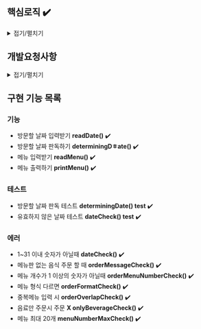 ## 핵심로직 :heavy_check_mark:

<details>
<summary>접기/펼치기  </summary>

### 크리스마스 디데이 할인 이벤트

1~25일
총주문금액 - (1000 +100 x (day -1))

### 평일할인

[3,4,5,6,7,10,11,12,13,14,17,18,19,20,21,24,25,26,27,28,31]
=> 디저트메뉴 1개당 2023원 할인

### 주말할인(금,토)

[1,2,8,9,15,16,22,23,29,30]
=> 메인메뉴 1개당 2023할인

### 특별할인

[3,10,17,24,25,31]
=> 총 주문 금액 - 1000원 할인

### 증정이벤트

=> 할인 전 총 주문 금액 12만원 이상이면 샴페인(25,000) 1개 증정
샴페인(25,000)

### 할인액에 따른 이벤트배지

5천이상: 별
1만원 이상 : 트리
2만원 이상 : 산타

### 조건

- 총주문금액 1만원 이상부터 적용 :heavy_check_mark:
- 음료만 주문시 주문 X :heavy_check_mark:
- 메뉴 최대 20개 :heavy_check_mark:

</details>

## 개발요청사항

<details>
<summary>접기/펼치기</summary>

1.  방문할 날짜 , 메뉴 선택

    1. 방문할 날짜 :heavy_check_mark:
       - 1~31 숫자 => ELSE:'ERROR' 출력, 다시 입력 :heavy_check_mark:
    2. 주문할 메뉴와 개수 :heavy_check_mark:
       - 메뉴판 없는 음식 주문 => 'ERROR'출력, 다시 입력 :heavy_check_mark:
       - 메뉴 개수 **1 이상**의 **숫자**가 아니면=>'ERROR'출력, 다시 입력 :heavy_check_mark:
       - 메뉴 형식 다름 => 'ERROR'출력, 다시 입력 :heavy_check_mark:
       - 중복메뉴 입력 =>'ERROR'출력, 다시 입력 :heavy_check_mark:

2.  출력내용

    - 주문 메뉴 :heavy_check_mark:

      1. 출력순서 자유 :heavy_check_mark:

    - 할인 전 총 주문 금액 :heavy_check_mark:

    - 증정메뉴

      1. IF 없으면 => 증정메뉴 "없음" :heavy_check_mark:

    - 혜택 내역 :heavy_check_mark:

      - 고객에게 적용된 이벤트 내역만 출력
      - IF 혜택 없으면 => "없음"
      - 출력순서는 자유

    - 총 혜택 금액 :heavy_check_mark:

      - 총혜택 금액 = 할인 금액의 합계 + 증정 메뉴의 가격

    - 할인 후 예상 결제 금액 :heavy_check_mark:

      - 할인 후 예상 결제 금액 = 할인 전 총주문 금액 - 할인 금액

    - 12월 이벤트 배지 내역 :heavy_check_mark:
      - 총 혜택 금액에 따라 배지 이름 다르게
      - IF 이벤트 배지 없으면 => "없음"

</details>

## 구현 기능 목록

### 기능

- 방문할 날짜 입력받기 **readDate()** :heavy_check_mark:
- 방문할 날짜 판독하기 **determiningDㅎate()** :heavy_check_mark:
- 메뉴 입력받기 **readMenu()** :heavy_check_mark:
- 메뉴 출력하기 **printMenu()** :heavy_check_mark:

### 테스트

- 방문할 날짜 판독 테스트 **determiningDate() test** :heavy_check_mark:
- 유효하지 않은 날짜 테스트 **dateCheck() test** :heavy_check_mark:

### 에러

- 1~31 이내 숫자가 아닐때 **dateCheck()** :heavy_check_mark:
- 메뉴판 없는 음식 주문 할 때 **orderMessageCheck()** :heavy_check_mark:
- 메뉴 개수가 1 이상의 숫자가 아닐때 **orderMenuNumberCheck()** :heavy_check_mark:
- 메뉴 형식 다르면 **orderFormatCheck()** :heavy_check_mark:
- 중복메뉴 입력 시 **orderOverlapCheck()** :heavy_check_mark:
- 음료만 주문시 주문 **X onlyBeverageCheck()** :heavy_check_mark:
- 메뉴 최대 20개 **menuNumberMaxCheck()** :heavy_check_mark:
